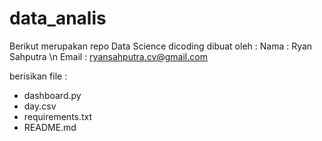 # data_analis

Berikut merupakan repo Data Science dicoding dibuat oleh :
Nama : Ryan Sahputra
\n Email : ryansahputra.cv@gmail.com

berisikan file :
- dashboard.py
- day.csv
- requirements.txt
- README.md
